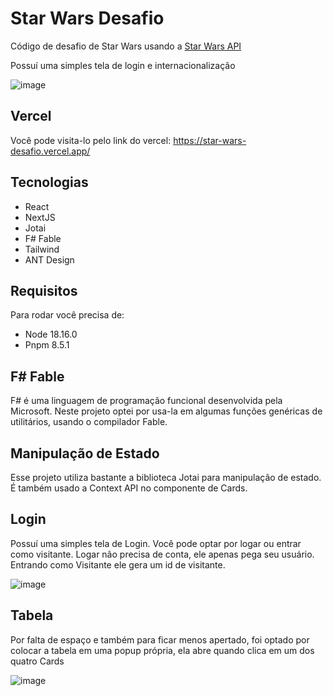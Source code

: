 
# Star Wars Desafio

Código de desafio de Star Wars usando a [Star Wars API](https://swapi.dev/documentation)

 Possuí uma simples tela de login e internacionalização

 ![image](https://github.com/WilsonSant/StarWarsDesafio/assets/87999151/6436b420-ff97-4410-8f2a-66bd5c00ea8a)


## Vercel

Você pode visita-lo pelo link do vercel:
https://star-wars-desafio.vercel.app/

## Tecnologias

 - React
 - NextJS
 - Jotai
 - F# Fable
 - Tailwind
 - ANT Design
 
## Requisitos

Para rodar você precisa de:
- Node 18.16.0
- Pnpm 8.5.1

## F# Fable

F# é uma linguagem de programação funcional desenvolvida pela Microsoft. Neste projeto optei por usa-la em algumas funções genéricas de utilitários, usando o compilador Fable.


## Manipulação de Estado

 Esse projeto utiliza bastante a biblioteca Jotai para manipulação de estado. É também usado a Context API no componente de Cards.


## Login

 Possuí uma simples tela de Login. Você pode optar por logar ou entrar como visitante. 
 Logar não precisa de conta, ele apenas pega seu usuário. Entrando como Visitante ele gera um id de visitante.

![image](https://github.com/WilsonSant/StarWarsDesafio/assets/87999151/f5294856-03d4-4779-92fe-0ca7aca66961)

## Tabela

 Por falta de espaço e também para ficar menos apertado, foi optado por colocar a tabela em uma popup própria, ela abre quando clica em um dos quatro Cards 

 ![image](https://github.com/WilsonSant/StarWarsDesafio/assets/87999151/5c5d928f-e8f6-4142-8f7e-f52451c90663)


